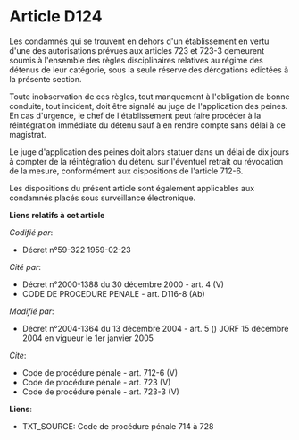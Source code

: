 # Article D124

Les condamnés qui se trouvent en dehors d'un établissement en vertu d'une des autorisations prévues aux articles 723 et 723-3
demeurent soumis à l'ensemble des règles disciplinaires relatives au régime des détenus de leur catégorie, sous la seule
réserve des dérogations édictées à la présente section. 

Toute inobservation de ces règles, tout manquement à l'obligation de bonne conduite, tout incident, doit être signalé au juge
de l'application des peines. En cas d'urgence, le chef de l'établissement peut faire procéder à la réintégration immédiate du
détenu sauf à en rendre compte sans délai à ce magistrat. 

Le juge d'application des peines doit alors statuer dans un délai de dix jours à compter de la réintégration du détenu sur
l'éventuel retrait ou révocation de la mesure, conformément aux dispositions de l'article 712-6. 

Les dispositions du présent article sont également applicables aux condamnés placés sous surveillance électronique.

**Liens relatifs à cet article**

_Codifié par_:

  - Décret n°59-322 1959-02-23

_Cité par_:

  - Décret n°2000-1388 du 30 décembre 2000 - art. 4 (V)
  - CODE DE PROCEDURE PENALE - art. D116-8 (Ab)

_Modifié par_:

  - Décret n°2004-1364 du 13 décembre 2004 - art. 5 () JORF 15 décembre 2004 en vigueur le 1er janvier 2005

_Cite_:

  - Code de procédure pénale - art. 712-6 (V)
  - Code de procédure pénale - art. 723 (V)
  - Code de procédure pénale - art. 723-3 (V)

**Liens**:

  - TXT_SOURCE: Code de procédure pénale 714 à 728

